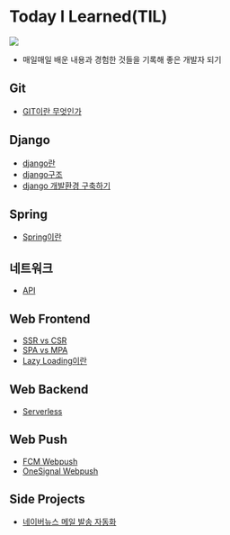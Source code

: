 # Today I Learned(TIL)

<a href="https://velog.io/@qowhdgn"><img src="https://img.shields.io/badge/blog-https://velog.io/@qowhdgn-green.svg"/></a>

- 매일매일 배운 내용과 경험한 것들을 기록해 좋은 개발자 되기

## Git

- [GIT이란 무엇인가](https://github.com/francisBae/TIL/blob/master/git/GIT이란%20무엇인가.md)

## Django

- [django란](https://github.com/francisBae/TIL/blob/master/django/django란.md)
- [django구조](https://github.com/francisBae/TIL/blob/master/django/django구조.md)
- [django 개발환경 구축하기](https://github.com/francisBae/TIL/blob/master/django/django_개발환경_구축하기.md)

## Spring

- [Spring이란](https://github.com/francisBae/TIL/blob/master/spring/spring이란.md)

## 네트워크

- [API](https://github.com/francisBae/TIL/blob/master/network/API.md)

## Web Frontend

- [SSR vs CSR](https://github.com/francisBae/TIL/blob/master/web-frontend/ssr_vs_csr.md)
- [SPA vs MPA](https://github.com/francisBae/TIL/blob/master/web-frontend/spa_vs_mpa.md)
- [Lazy Loading이란](https://github.com/francisBae/TIL/blob/master/web-frontend/lazyloading.md)

## Web Backend

- [Serverless](https://github.com/francisBae/TIL/blob/master/web-backend/serverless.md)

## Web Push

- [FCM Webpush](https://github.com/francisBae/TIL/blob/master/webpush/fcm-webpush.md)
- [OneSignal Webpush](https://github.com/francisBae/TIL/blob/master/webpush/onesignal-webpush.md)

## Side Projects

- [네이버뉴스 메일 발송 자동화](https://github.com/francisBae/proj_webcrawler)
